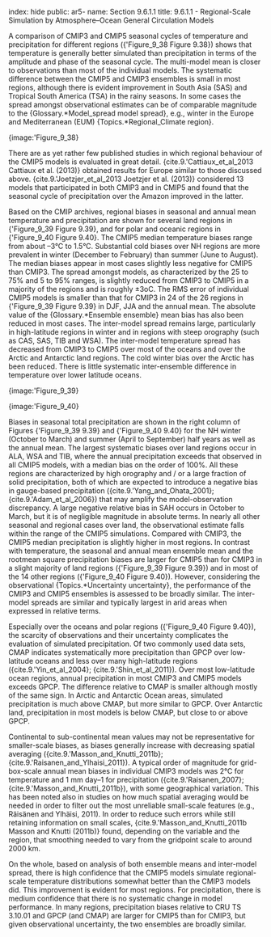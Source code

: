 index: hide
public: ar5-
name: Section 9.6.1.1
title: 9.6.1.1 - Regional-Scale Simulation by Atmosphere–Ocean General Circulation Models

A comparison of CMIP3 and CMIP5 seasonal cycles of temperature and precipitation for different regions ({'Figure_9_38 Figure 9.38}) shows that temperature is generally better simulated than precipitation in terms of the amplitude and phase of the seasonal cycle. The multi-model mean is closer to observations than most of the individual models. The systematic difference between the CMIP5 and CMIP3 ensembles is small in most regions, although there is evident improvement in South Asia (SAS) and Tropical South America (TSA) in the rainy seasons. In some cases the spread amongst observational estimates can be of comparable magnitude to the {Glossary.*Model_spread model spread}, e.g., winter in the Europe and Mediterranean (EUM) {Topics.*Regional_Climate region}.

{image:'Figure_9_38}

There are as yet rather few published studies in which regional behaviour of the CMIP5 models is evaluated in great detail. {cite.9.'Cattiaux_et_al_2013 Cattiaux et al. (2013)} obtained results for Europe similar to those discussed above. {cite.9.'Joetzjer_et_al_2013 Joetzjer et al. (2013)} considered 13 models that participated in both CMIP3 and in CMIP5 and found that the seasonal cycle of precipitation over the Amazon improved in the latter.

Based on the CMIP archives, regional biases in seasonal and annual mean temperature and precipitation are shown for several land regions in {'Figure_9_39 Figure 9.39}, and for polar and oceanic regions in {'Figure_9_40 Figure 9.40}. The CMIP5 median temperature biases range from about –3°C to 1.5°C. Substantial cold biases over NH regions are more prevalent in winter (December to February) than summer (June to August). The median biases appear in most cases slightly less negative for CMIP5 than CMIP3. The spread amongst models, as characterized by the 25 to 75% and 5 to 95% ranges, is slightly reduced from CMIP3 to CMIP5 in a majority of the regions and is roughly ±3oC. The RMS error of individual CMIP5 models is smaller than that for CMIP3 in 24 of the 26 regions in {'Figure_9_39 Figure 9.39} in DJF, JJA and the annual mean. The absolute value of the {Glossary.*Ensemble ensemble} mean bias has also been reduced in most cases. The inter-model spread remains large, particularly in high-latitude regions in winter and in regions with steep orography (such as CAS, SAS, TIB and WSA). The inter-model temperature spread has decreased from CMIP3 to CMIP5 over most of the oceans and over the Arctic and Antarctic land regions. The cold winter bias over the Arctic has been reduced. There is little systematic inter-ensemble difference in temperature over lower latitude oceans.

{image:'Figure_9_39}

{image:'Figure_9_40}

Biases in seasonal total precipitation are shown in the right column of Figures {'Figure_9_39 9.39} and {'Figure_9_40 9.40} for the NH winter (October to March) and summer (April to September) half years as well as the annual mean. The largest systematic biases over land regions occur in ALA, WSA and TIB, where the annual precipitation exceeds that observed in all CMIP5 models, with a median bias on the order of 100%. All these regions are characterized by high orography and / or a large fraction of solid precipitation, both of which are expected to introduce a negative bias in gauge-based precipitation ({cite.9.'Yang_and_Ohata_2001}; {cite.9.'Adam_et_al_2006}) that may amplify the model-observation discrepancy. A large negative relative bias in SAH occurs in October to March, but it is of negligible magnitude in absolute terms. In nearly all other seasonal and regional cases over land, the observational estimate falls within the range of the CMIP5 simulations. Compared with CMIP3, the CMIP5 median precipitation is slightly higher in most regions. In contrast with temperature, the seasonal and annual mean ensemble mean and the rootmean square precipitation biases are larger for CMIP5 than for CMIP3 in a slight majority of land regions ({'Figure_9_39 Figure 9.39}) and in most of the 14 other regions ({'Figure_9_40 Figure 9.40}). However, considering the observational {Topics.*Uncertainty uncertainty}, the performance of the CMIP3 and CMIP5 ensembles is assessed to be broadly similar. The inter-model spreads are similar and typically largest in arid areas when expressed in relative terms.

Especially over the oceans and polar regions ({'Figure_9_40 Figure 9.40}), the scarcity of observations and their uncertainty complicates the evaluation of simulated precipitation. Of two commonly used data sets, CMAP indicates systematically more precipitation than GPCP over low-latitude oceans and less over many high-latitude regions ({cite.9.'Yin_et_al_2004}; {cite.9.'Shin_et_al_2011}). Over most low-latitude ocean regions, annual precipitation in most CMIP3 and CMIP5 models exceeds GPCP. The difference relative to CMAP is smaller although mostly of the same sign. In Arctic and Antarctic Ocean areas, simulated precipitation is much above CMAP, but more similar to GPCP. Over Antarctic land, precipitation in most models is below CMAP, but close to or above GPCP.

Continental to sub-continental mean values may not be representative for smaller-scale biases, as biases generally increase with decreasing spatial averaging ({cite.9.'Masson_and_Knutti_2011b}; {cite.9.'Raisanen_and_Ylhaisi_2011}). A typical order of magnitude for grid-box-scale annual mean biases in individual CMIP3 models was 2°C for temperature and 1 mm day–1 for precipitation ({cite.9.'Raisanen_2007}; {cite.9.'Masson_and_Knutti_2011b}), with some geographical variation. This has been noted also in studies on how much spatial averaging would be needed in order to filter out the most unreliable small-scale features (e.g., Räisänen and Ylhäisi, 2011). In order to reduce such errors while still retaining information on small scales, {cite.9.'Masson_and_Knutti_2011b Masson and Knutti (2011b)} found, depending on the variable and the region, that smoothing needed to vary from the gridpoint scale to around 2000 km.

On the whole, based on analysis of both ensemble means and inter-model spread, there is high confidence that the CMIP5 models simulate regional-scale temperature distributions somewhat better than the CMIP3 models did. This improvement is evident for most regions. For precipitation, there is medium confidence that there is no systematic change in model performance. In many regions, precipitation biases relative to CRU TS 3.10.01 and GPCP (and CMAP) are larger for CMIP5 than for CMIP3, but given observational uncertainty, the two ensembles are broadly similar.
